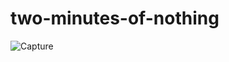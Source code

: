 # two-minutes-of-nothing




![Capture](https://user-images.githubusercontent.com/44953808/120905122-9be79800-c658-11eb-93d9-24f9e1a90ea9.PNG)

